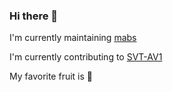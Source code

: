 ### Hi there 👋

<!--
**1480c1/1480c1** is a ✨ _special_ ✨ repository because its `README.md` (this file) appears on your GitHub profile.

Here are some ideas to get you started:

- 🔭 I’m currently working on ...
- 🌱 I’m currently learning ...
- 👯 I’m looking to collaborate on ...
- 🤔 I’m looking for help with ...
- 💬 Ask me about ...
- 📫 How to reach me: ...
- 😄 Pronouns: ...
- ⚡ Fun fact: ...
-->

I'm currently maintaining [mabs](https://github.com/m-ab-s/media-autobuild_suite)

I'm currently contributing to [SVT-AV1](https://github.com/OpenVisualCloud/SVT-AV1)

My favorite fruit is :orange:
